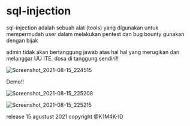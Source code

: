 # sql-injection

sql-injection adalah sebuah alat (tools) yang digunakan untuk mempermudah user dalam melakukan pentest dan bug bounty
gunakan dengan bijak

admin tidak akan bertanggung jawab atas hal hal yang merugikan dan melanggar UU ITE. dosa di tanggung
sendiri!!

![Screenshot_2021-08-15_224515](https://user-images.githubusercontent.com/46388169/129484642-0a67f35f-9263-4bb3-9f15-0e243581f05d.jpg)

Demo!!


![Screenshot_2021-08-15_225208](https://user-images.githubusercontent.com/46388169/129484711-46a11a63-f3f2-433d-87d7-6c3965785de8.jpg)


![Screenshot_2021-08-15_225215](https://user-images.githubusercontent.com/46388169/129484751-715c30e5-16a8-48e1-9229-f32822f41849.jpg)



release 15 agustust 2021
copyright @K1M4K-ID 

